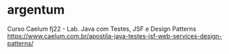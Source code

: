 # argentum
Curso Caelum fj22 - Lab. Java com Testes, JSF e Design Patterns
https://www.caelum.com.br/apostila-java-testes-jsf-web-services-design-patterns/
